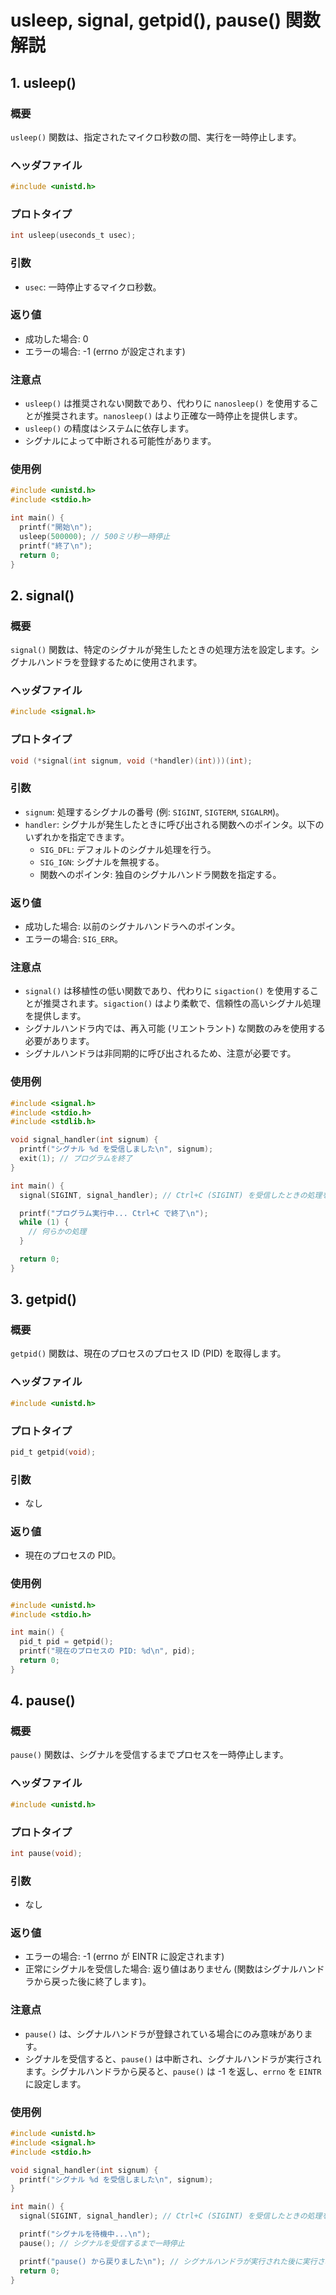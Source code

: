 # usleep, signal, getpid(), pause() 関数解説

## 1. usleep()

### 概要

`usleep()` 関数は、指定されたマイクロ秒数の間、実行を一時停止します。

### ヘッダファイル

```c
#include <unistd.h>
```

### プロトタイプ

```c
int usleep(useconds_t usec);
```

### 引数

*   `usec`: 一時停止するマイクロ秒数。

### 返り値

*   成功した場合: 0
*   エラーの場合: -1 (errno が設定されます)

### 注意点

*   `usleep()` は推奨されない関数であり、代わりに `nanosleep()` を使用することが推奨されます。`nanosleep()` はより正確な一時停止を提供します。
*   `usleep()` の精度はシステムに依存します。
*   シグナルによって中断される可能性があります。

### 使用例

```c
#include <unistd.h>
#include <stdio.h>

int main() {
  printf("開始\n");
  usleep(500000); // 500ミリ秒一時停止
  printf("終了\n");
  return 0;
}
```

## 2. signal()

### 概要

`signal()` 関数は、特定のシグナルが発生したときの処理方法を設定します。シグナルハンドラを登録するために使用されます。

### ヘッダファイル

```c
#include <signal.h>
```

### プロトタイプ

```c
void (*signal(int signum, void (*handler)(int)))(int);
```

### 引数

*   `signum`: 処理するシグナルの番号 (例: `SIGINT`, `SIGTERM`, `SIGALRM`)。
*   `handler`: シグナルが発生したときに呼び出される関数へのポインタ。以下のいずれかを指定できます。
    *   `SIG_DFL`: デフォルトのシグナル処理を行う。
    *   `SIG_IGN`: シグナルを無視する。
    *   関数へのポインタ: 独自のシグナルハンドラ関数を指定する。

### 返り値

*   成功した場合: 以前のシグナルハンドラへのポインタ。
*   エラーの場合: `SIG_ERR`。

### 注意点

*   `signal()` は移植性の低い関数であり、代わりに `sigaction()` を使用することが推奨されます。`sigaction()` はより柔軟で、信頼性の高いシグナル処理を提供します。
*   シグナルハンドラ内では、再入可能 (リエントラント) な関数のみを使用する必要があります。
*   シグナルハンドラは非同期的に呼び出されるため、注意が必要です。

### 使用例

```c
#include <signal.h>
#include <stdio.h>
#include <stdlib.h>

void signal_handler(int signum) {
  printf("シグナル %d を受信しました\n", signum);
  exit(1); // プログラムを終了
}

int main() {
  signal(SIGINT, signal_handler); // Ctrl+C (SIGINT) を受信したときの処理を設定

  printf("プログラム実行中... Ctrl+C で終了\n");
  while (1) {
    // 何らかの処理
  }

  return 0;
}
```

## 3. getpid()

### 概要

`getpid()` 関数は、現在のプロセスのプロセス ID (PID) を取得します。

### ヘッダファイル

```c
#include <unistd.h>
```

### プロトタイプ

```c
pid_t getpid(void);
```

### 引数

*   なし

### 返り値

*   現在のプロセスの PID。

### 使用例

```c
#include <unistd.h>
#include <stdio.h>

int main() {
  pid_t pid = getpid();
  printf("現在のプロセスの PID: %d\n", pid);
  return 0;
}
```

## 4. pause()

### 概要

`pause()` 関数は、シグナルを受信するまでプロセスを一時停止します。

### ヘッダファイル

```c
#include <unistd.h>
```

### プロトタイプ

```c
int pause(void);
```

### 引数

*   なし

### 返り値

*   エラーの場合: -1 (errno が EINTR に設定されます)
*   正常にシグナルを受信した場合: 返り値はありません (関数はシグナルハンドラから戻った後に終了します)。

### 注意点

*   `pause()` は、シグナルハンドラが登録されている場合にのみ意味があります。
*   シグナルを受信すると、`pause()` は中断され、シグナルハンドラが実行されます。シグナルハンドラから戻ると、`pause()` は -1 を返し、`errno` を `EINTR` に設定します。

### 使用例

```c
#include <unistd.h>
#include <signal.h>
#include <stdio.h>

void signal_handler(int signum) {
  printf("シグナル %d を受信しました\n", signum);
}

int main() {
  signal(SIGINT, signal_handler); // Ctrl+C (SIGINT) を受信したときの処理を設定

  printf("シグナルを待機中...\n");
  pause(); // シグナルを受信するまで一時停止

  printf("pause() から戻りました\n"); // シグナルハンドラが実行された後に実行される
  return 0;
}
```
```` ▋
